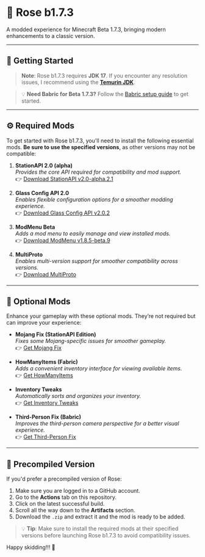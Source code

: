 # 🌹 Rose b1.7.3

A modded experience for Minecraft Beta 1.7.3, bringing modern enhancements to a classic version.

---

## 📖 Getting Started

> **Note**: Rose b1.7.3 requires **JDK 17**. If you encounter any resolution issues, I recommend using the [**Temurin JDK**](https://adoptium.net/temurin/releases/?os=windows&arch=x64&package=jre&version=17).

> 💡 **Need Babric for Beta 1.7.3?** Follow the [Babric setup guide](https://github.com/babric/prism-instance) to get started.

---

## ⚙️ Required Mods

To get started with Rose b1.7.3, you'll need to install the following essential mods. **Be sure to use the specified versions**, as other versions may not be compatible:

1. **StationAPI 2.0 (alpha)**  
   *Provides the core API required for compatibility and mod support.*  
   👉 [Download StationAPI v2.0-alpha.2.1](https://modrinth.com/mod/stationapi/version/2.0-alpha.2.1)

2. **Glass Config API 2.0**  
   *Enables flexible configuration options for a smoother modding experience.*  
   👉 [Download Glass Config API v2.0.2](https://modrinth.com/mod/glass-config-api/version/2.0.2)

3. **ModMenu Beta**  
   *Adds a mod menu to easily manage and view installed mods.*  
   👉 [Download ModMenu v1.8.5-beta.9](https://modrinth.com/mod/modmenu-beta/version/1.8.5-beta.9)

4. **MultiProto**  
   *Enables multi-version support for smoother compatibility across versions.*  
   👉 [Download MultiProto](https://modrinth.com/mod/multiproto)

---

## 🎨 Optional Mods

Enhance your gameplay with these optional mods. They’re not required but can improve your experience:

- **Mojang Fix (StationAPI Edition)**  
  *Fixes some Mojang-specific issues for smoother gameplay.*  
  👉 [Get Mojang Fix](https://modrinth.com/mod/mojangfix-stationapi-edition/versions)

- **HowManyItems (Fabric)**  
  *Adds a convenient inventory interface for viewing available items.*  
  👉 [Get HowManyItems](https://modrinth.com/mod/howmanyitems-fabric/versions)

- **Inventory Tweaks**  
  *Automatically sorts and organizes your inventory.*  
  👉 [Get Inventory Tweaks](https://modrinth.com/mod/inventorytweaks/versions)

- **Third-Person Fix (Babric)**  
  *Improves the third-person camera perspective for a better visual experience.*  
  👉 [Get Third-Person Fix](https://modrinth.com/mod/thirdpersonfix-babric/versions)

---

## 📝 Precompiled Version

If you'd prefer a precompiled version of Rose:

1. Make sure you are logged in to a GitHub account.
2. Go to the **Actions** tab on this repository.
3. Click on the latest successful build.
4. Scroll all the way down to the **Artifacts** section.
5. Download the `.zip` and extract it and the mod is ready to be added.

> 💡 **Tip**: Make sure to install the required mods at their specified versions before launching Rose b1.7.3 to avoid compatibility issues.

Happy skidding!!! 🌟
